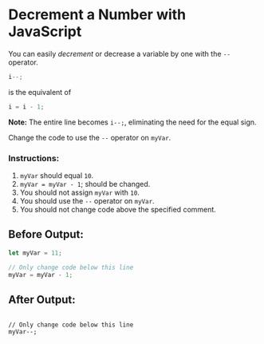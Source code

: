 # Decrement a Number with JavaScript

You can easily *decrement* or decrease a variable by one with the `--` operator.

```javascript
i--;
```
is the equivalent of

```javascript
i = i - 1;
```

**Note:** The entire line becomes `i--;`, eliminating the need for the equal sign.

Change the code to use the `--` operator on `myVar`.

### Instructions:
1. `myVar` should equal `10`.
2. `myVar = myVar - 1`; should be changed.
3. You should not assign `myVar` with `10`.
4. You should use the `--` operator on `myVar`.
5. You should not change code above the specified comment.

## Before Output:
```javascript
let myVar = 11;

// Only change code below this line
myVar = myVar - 1;
```

## After Output:
```javascriptlet myVar = 11;

// Only change code below this line
myVar--;
```
